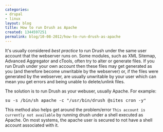 ```yaml
---
categories:
- drupal
- linux
layout: blog
title: How to run Drush as Apache
created: 1344597251
permalink: blog/10-08-2012/how-to-run-drush-as-apache
---
```

<p>It's usually considered <em>best practice</em> to run Drush under the same user account that the webserver runs on. Some modules, such as XML Sitemap, Advanced Aggregator and cTools, often try to alter or generate files. If you run Drush under your own account then these files may get generated as you (and therefore become unwritable by the webserver) or, if the files were generated by the webserver, are usually unwritable by your user which can mean you get errors and being unable to delete/unlink files.</p>
<!--break-->
<p>The solution is to run Drush as your webuser, usually Apache. For example:</p>
<pre language="bash">
su -s /bin/sh apache -c "/usr/bin/drush @sites cron -y"
</pre>
<p>This method also helps get around the problem/error <code>This account is currently not available</code> by running drush under a shell executed as Apache. On most systems, the apache user is secured to not have a shell account associated with it.</p>

